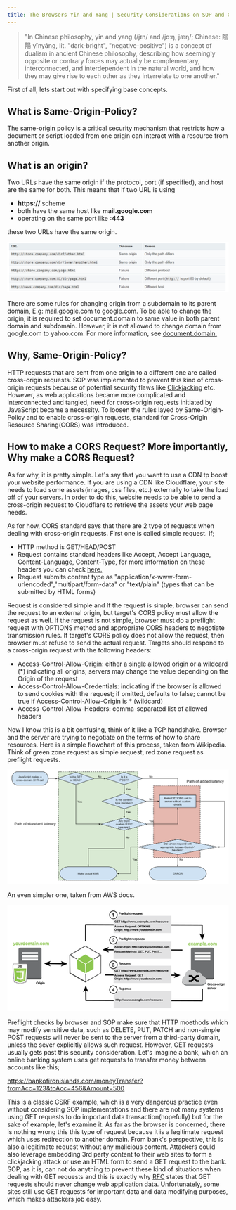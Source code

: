 ```yaml
---
title: The Browsers Yin and Yang | Security Considerations on SOP and CORS
---
```


>"In Chinese philosophy, yin and yang (/jɪn/ and /jɑːŋ, jæŋ/; Chinese: 陰陽 yīnyáng, lit. "dark-bright", "negative-positive") is a concept of dualism in ancient Chinese philosophy, describing how seemingly opposite or contrary forces may actually be complementary, interconnected, and interdependent in the natural world, and how they may give rise to each other as they interrelate to one another."



First of all, lets start out with specifying base concepts.


## What is Same-Origin-Policy?


The same-origin policy is a critical security mechanism that restricts how a document or script loaded from one origin can interact with a resource from another origin.



## What is an origin?


Two URLs have the same origin if the protocol, port (if specified), and host are the same for both. This means that if two URL is using

- **https://** scheme
- both have the same host like **mail.google.com**
- operating on the same port like **:443** 

these two URLs have the same origin. 


![image](/img/origins.png)

There are some rules for changing origin from a subdomain to its parent domain, E.g: mail.google.com to google.com. To be able to change the origin, it is required to set document.domain to same value in both parent domain and subdomain. However, it is not allowed to change domain from google.com to yahoo.com. For more information, see [document.domain.](https://developer.mozilla.org/en-US/docs/Web/API/Document/domain)


## Why, Same-Origin-Policy?


HTTP requests that are sent from one origin to a different one are called cross-origin requests. SOP was implemented to prevent this kind of cross-origin requests because of potential security flaws like [Clickjacking](https://www.owasp.org/index.php/Clickjacking) etc. However, as web applications became more complicated and interconnected and tangled, need for cross-origin requests initiated by JavaScript became a necessity. To loosen the rules layed by Same-Origin-Policy and to enable cross-origin requests, standard for Cross-Origin Resource Sharing(CORS) was introduced.

## How to make a CORS Request? More importantly, Why make a CORS Request?


As for why, it is pretty simple. Let's say that you want to use a CDN tp boost your website performance. If you are using a CDN like Cloudflare, your site needs to load some assets(images, css files, etc.) externally to take the load off of your servers. In order to do this, website needs to be able to send a cross-origin request to Cloudflare to retrieve the assets your web page needs.


As for how, CORS standard says that there are 2 type of requests when dealing with cross-origin requests. First one is called simple request. If;


- HTTP method is GET/HEAD/POST
- Request contains standard headers like Accept, Accept Language, Content-Language, Content-Type, for more information on these headers you can check [here.](https://fetch.spec.whatwg.org/#cors-safelisted-request-header)
- Request submits content type as "application/x-www-form-urlencoded","multipart/form-data" or "text/plain" (types that can be submitted by HTML forms)

Request is considered simple and If the request is simple, browser can send the request to an external origin, but target's CORS policy must allow the request as well. If the request is not simple, browser must do a preflight request with OPTIONS method and appropriate CORS headers to negotiate transmission rules. If target's CORS policy does not allow the request, then browser must refuse to send the actual request. Targets should respond to a cross-origin request with the following headers:


- Access-Control-Allow-Origin: either a single allowed origin or a wildcard (*) indicating all origins; servers may change the value depending on the Origin of the request
- Access-Control-Allow-Credentials: indicating if the browser is allowed to send cookies with the request; if omitted, defaults to false; cannot be true if Access-Control-Allow-Origin is * (wildcard)
- Access-Control-Allow-Headers: comma-separated list of allowed headers

Now I know this is a bit confusing, think of it like a TCP handshake. Browser and the server are trying to negotiate on the terms of how to share resources. Here is a simple flowchart of this process, taken from Wikipedia. Think of green zone request as simple request, red zone request as preflight requests.

![image](/img/simple-preflight-requests.png)


An even simpler one, taken from AWS docs.

![image](/img/cors-simple-request.png)

Preflight checks by browser and SOP make sure that HTTP moethods which may modify sensitive data, such as DELETE, PUT, PATCH and non-simple POST requests will never be sent to the server from a third-party domain, unless the sever explicitly allows such request. However, GET requests usually gets past this security consideration. Let's imagine a bank, which an online banking system uses get requests to transfer money between accounts like this;

https://bankofironislands.com/moneyTransfer?fromAcc=123&toAcc=456&Amount=500

This is a classic CSRF example, which is a very dangerous practice even without considering SOP implementations and there are not many systems using GET requests to do important data transaction(hopefully) but for the sake of example, let's examine it. As far as the browser is concerned, there is nothing wrong this this type of request because it is a legitimate request which uses redirection to another domain. From bank's perspective, this is also a legitimate request without any malicious content. Attackers could also leverage embedding 3rd party content to their web sites to form a clickjacking attack or use an HTML form to send a GET request to the bank. SOP, as it is, can not do anything to prevent these kind of situations when dealing with GET requests and this is exactly why [RFC](https://tools.ietf.org/html/rfc7231#section-4.2.1) states that GET requests should never change web application data. Unfortunately, some sites still use GET requests for important data and data modifying purposes, which makes attackers job easy.
